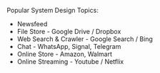 Popular System Design Topics:

* Newsfeed
* File Store - Google Drive / Dropbox
* Web Search & Crawler - Google Search / Bing
* Chat - WhatsApp, Signal, Telegram
* Online Store - Amazon, Walmart
* Online Streaming - Youtube / Netflix
